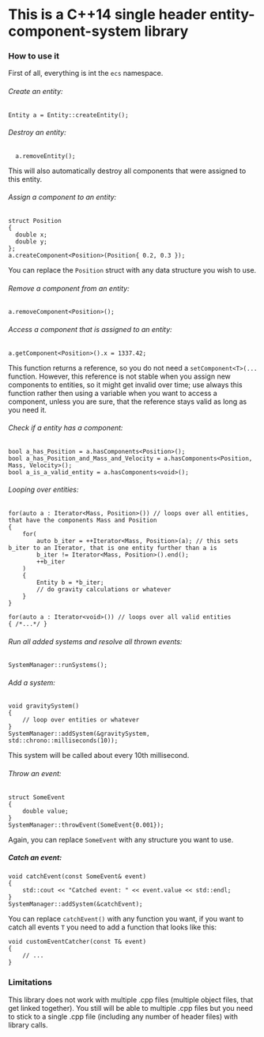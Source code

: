 # This is a C++14 single header entity-component-system library
### How to use it

First of all, everything is int the `ecs` namespace.

###### Create an entity:
    Entity a = Entity::createEntity();

###### Destroy an entity:
      a.removeEntity();
This will also automatically destroy all components that were assigned to this entity.
    
###### Assign a component to an entity:
    struct Position
    {
      double x;
      double y;
    };
    a.createComponent<Position>(Position{ 0.2, 0.3 });
You can replace the `Position` struct with any data structure you wish to use.

###### Remove a component from an entity:
    a.removeComponent<Position>();

###### Access a component that is assigned to an entity:
    a.getComponent<Position>().x = 1337.42;
This function returns a reference, so you do not need a `setComponent<T>(...` function. However, this reference is not stable when you assign new components to entities, so it might get invalid over time; use always this function rather then using a variable when you want to access a component, unless you are sure, that the reference stays valid as long as you need it.

###### Check if a entity has a component:
    bool a_has_Position = a.hasComponents<Position>();
    bool a_has_Position_and_Mass_and_Velocity = a.hasComponents<Position, Mass, Velocity>();
    bool a_is_a_valid_entity = a.hasComponents<void>();

###### Looping over entities:
    for(auto a : Iterator<Mass, Position>()) // loops over all entities, that have the components Mass and Position
    {
        for(
            auto b_iter = ++Iterator<Mass, Position>(a); // this sets b_iter to an Iterator, that is one entity further than a is
            b_iter != Iterator<Mass, Position>().end();
            ++b_iter
        )
        {
            Entity b = *b_iter;
            // do gravity calculations or whatever
        }
    }
    
    for(auto a : Iterator<void>()) // loops over all valid entities
    { /*...*/ }
    
###### Run all added systems and resolve all thrown events:
    SystemManager::runSystems();

###### Add a system:
    void gravitySystem()
    {
        // loop over entities or whatever
    }
    SystemManager::addSystem(&gravitySystem, std::chrono::milliseconds(10));
This system will be called about every 10th millisecond.

###### Throw an event:
    struct SomeEvent
    {
        double value;
    }
    SystemManager::throwEvent(SomeEvent{0.001});
Again, you can replace `SomeEvent` with any structure you want to use.

##### Catch an event:
    void catchEvent(const SomeEvent& event)
    {
        std::cout << "Catched event: " << event.value << std::endl;
    }
    SystemManager::addSystem(&catchEvent);
You can replace `catchEvent()` with any function you want, if you want to catch all events `T` you need to add a function that looks like this:

    void customEventCatcher(const T& event)
    {
        // ...
    }
    
### Limitations
This library does not work with multiple .cpp files (multiple object files, that get linked together). You still will be able to multiple .cpp files but you need to stick to a single .cpp file (including any number of header files) with library calls.

